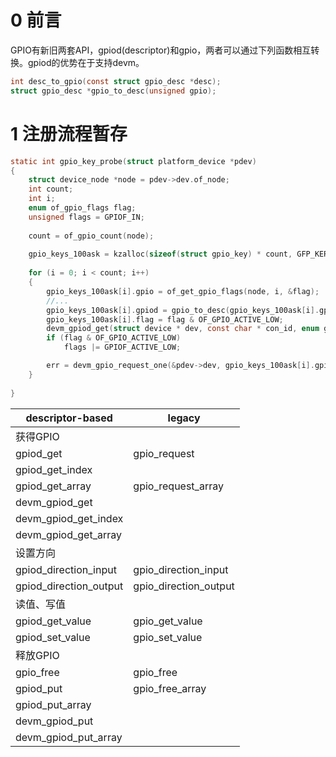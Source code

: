 # 0 前言

GPIO有新旧两套API，gpiod(descriptor)和gpio，两者可以通过下列函数相互转换。gpiod的优势在于支持devm。

```c
int desc_to_gpio(const struct gpio_desc *desc);
struct gpio_desc *gpio_to_desc(unsigned gpio);
```

# 1 注册流程暂存

```c
static int gpio_key_probe(struct platform_device *pdev)
{
    struct device_node *node = pdev->dev.of_node;
    int count;
	int i;
    enum of_gpio_flags flag;
    unsigned flags = GPIOF_IN;
	
    count = of_gpio_count(node);
    
    gpio_keys_100ask = kzalloc(sizeof(struct gpio_key) * count, GFP_KERNEL);
    
    for (i = 0; i < count; i++)
	{
		gpio_keys_100ask[i].gpio = of_get_gpio_flags(node, i, &flag);
		//...
		gpio_keys_100ask[i].gpiod = gpio_to_desc(gpio_keys_100ask[i].gpio);
		gpio_keys_100ask[i].flag = flag & OF_GPIO_ACTIVE_LOW;
		devm_gpiod_get(struct device * dev, const char * con_id, enum gpiod_flags flags)
		if (flag & OF_GPIO_ACTIVE_LOW)
			flags |= GPIOF_ACTIVE_LOW;

		err = devm_gpio_request_one(&pdev->dev, gpio_keys_100ask[i].gpio, flags, NULL);
	}
    
}
```

| descriptor-based       | legacy                |
| ---------------------- | --------------------- |
| 获得GPIO               |                       |
| gpiod_get              | gpio_request          |
| gpiod_get_index        |                       |
| gpiod_get_array        | gpio_request_array    |
| devm_gpiod_get         |                       |
| devm_gpiod_get_index   |                       |
| devm_gpiod_get_array   |                       |
| 设置方向               |                       |
| gpiod_direction_input  | gpio_direction_input  |
| gpiod_direction_output | gpio_direction_output |
| 读值、写值             |                       |
| gpiod_get_value        | gpio_get_value        |
| gpiod_set_value        | gpio_set_value        |
| 释放GPIO               |                       |
| gpio_free              | gpio_free             |
| gpiod_put              | gpio_free_array       |
| gpiod_put_array        |                       |
| devm_gpiod_put         |                       |
| devm_gpiod_put_array   |                       |

